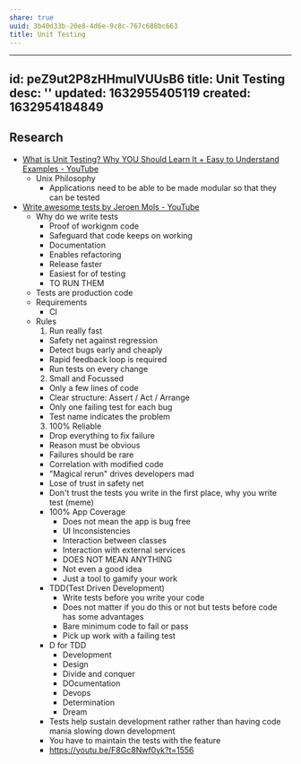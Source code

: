 ```yaml
---
share: true
uuid: 3b40d33b-20e8-4d6e-9c8c-767c688bc663
title: Unit Testing
---
```

---
id: peZ9ut2P8zHHmulVUUsB6
title: Unit Testing
desc: ''
updated: 1632955405119
created: 1632954184849
---

## Research

* [What is Unit Testing? Why YOU Should Learn It + Easy to Understand Examples - YouTube](https://www.youtube.com/watch?v=3kzHmaeozDI)
  * Unix Philosophy
    * Applications need to be able to be made modular so that they can be tested
* [Write awesome tests by Jeroen Mols - YouTube](https://www.youtube.com/watch?v=F8Gc8Nwf0yk)
  * Why do we write tests
    * Proof of workignm code
    * Safeguard that code keeps on working
    * Documentation
    * Enables refactoring
    * Release faster
    * Easiest for of testing
    * TO RUN THEM
  * Tests are production code
  * Requirements
    * CI
  * Rules
    1. Run really fast
      * Safety net against regression
      * Detect bugs early and cheaply
      * Rapid feedback loop is required
      * Run tests on every change
    2. Small and Focussed
      * Only a few lines of code
      * Clear structure: Assert / Act / Arrange
      * Only one failing test for each bug
      * Test name indicates the problem
    3. 100% Reliable
      * Drop everything to fix failure
      * Reason must be obvious
      * Failures should be rare
      * Correlation with modified code
      * "Magical rerun" drives developers mad
      * Lose of trust in safety net
    * Don't trust the tests you write in the first place, why you write test (meme)
    * 100% App Coverage
      * Does not mean the app is bug free
      * UI Inconsistencies
      * Interaction between classes
      * Interaction with external services
      * DOES NOT MEAN ANYTHING
      * Not even a good idea
      * Just a tool to gamify your work
    * TDD(Test Driven Development)
      * Write tests before you write your code
      * Does not matter if you do this or not but tests before code has some advantages
      * Bare minimum code to fail or pass
      * Pick up work with a failing test
    * D for TDD
      * Development
      * Design
      * Divide and conquer
      * DOcumentation
      * Devops
      * Determination
      * Dream
    * Tests help sustain development rather rather than having code mania slowing down development 
    * You have to maintain the tests with the feature
    * https://youtu.be/F8Gc8Nwf0yk?t=1556
